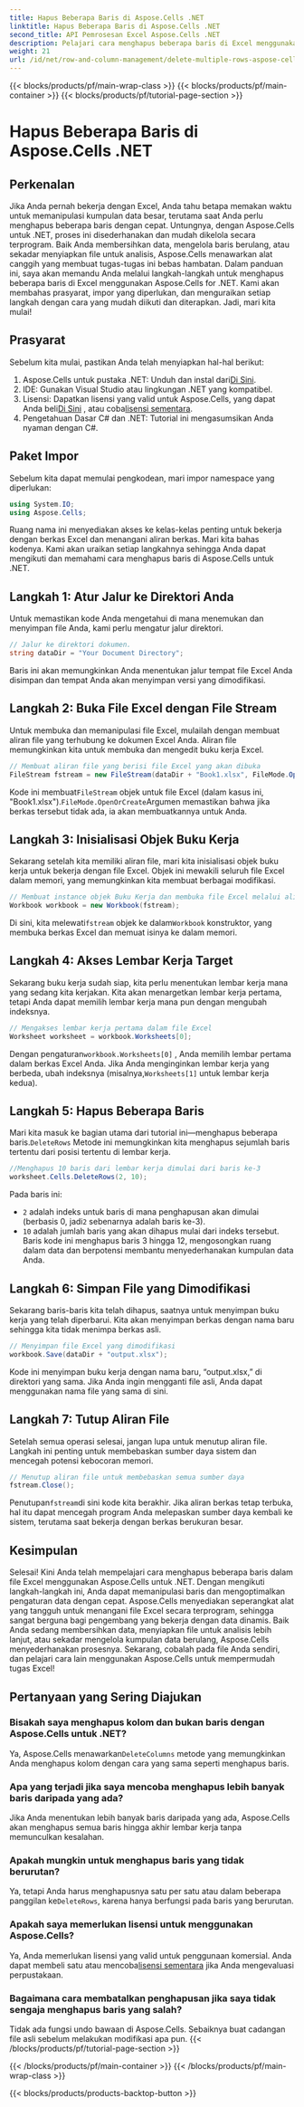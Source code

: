 ```yaml
---
title: Hapus Beberapa Baris di Aspose.Cells .NET
linktitle: Hapus Beberapa Baris di Aspose.Cells .NET
second_title: API Pemrosesan Excel Aspose.Cells .NET
description: Pelajari cara menghapus beberapa baris di Excel menggunakan Aspose.Cells untuk .NET. Panduan terperinci dan langkah demi langkah ini mencakup prasyarat, contoh pengodean, dan Tanya Jawab Umum untuk pengembang.
weight: 21
url: /id/net/row-and-column-management/delete-multiple-rows-aspose-cells/
---
```


{{< blocks/products/pf/main-wrap-class >}}
{{< blocks/products/pf/main-container >}}
{{< blocks/products/pf/tutorial-page-section >}}

# Hapus Beberapa Baris di Aspose.Cells .NET

## Perkenalan
Jika Anda pernah bekerja dengan Excel, Anda tahu betapa memakan waktu untuk memanipulasi kumpulan data besar, terutama saat Anda perlu menghapus beberapa baris dengan cepat. Untungnya, dengan Aspose.Cells untuk .NET, proses ini disederhanakan dan mudah dikelola secara terprogram. Baik Anda membersihkan data, mengelola baris berulang, atau sekadar menyiapkan file untuk analisis, Aspose.Cells menawarkan alat canggih yang membuat tugas-tugas ini bebas hambatan.
Dalam panduan ini, saya akan memandu Anda melalui langkah-langkah untuk menghapus beberapa baris di Excel menggunakan Aspose.Cells for .NET. Kami akan membahas prasyarat, impor yang diperlukan, dan menguraikan setiap langkah dengan cara yang mudah diikuti dan diterapkan. Jadi, mari kita mulai!
## Prasyarat
Sebelum kita mulai, pastikan Anda telah menyiapkan hal-hal berikut:
1.  Aspose.Cells untuk pustaka .NET: Unduh dan instal dari[Di Sini](https://releases.aspose.com/cells/net/).
2. IDE: Gunakan Visual Studio atau lingkungan .NET yang kompatibel.
3.  Lisensi: Dapatkan lisensi yang valid untuk Aspose.Cells, yang dapat Anda beli[Di Sini](https://purchase.aspose.com/buy) , atau coba[lisensi sementara](https://purchase.aspose.com/temporary-license/).
4. Pengetahuan Dasar C# dan .NET: Tutorial ini mengasumsikan Anda nyaman dengan C#.
## Paket Impor
Sebelum kita dapat memulai pengkodean, mari impor namespace yang diperlukan:
```csharp
using System.IO;
using Aspose.Cells;
```
Ruang nama ini menyediakan akses ke kelas-kelas penting untuk bekerja dengan berkas Excel dan menangani aliran berkas.
Mari kita bahas kodenya. Kami akan uraikan setiap langkahnya sehingga Anda dapat mengikuti dan memahami cara menghapus baris di Aspose.Cells untuk .NET.
## Langkah 1: Atur Jalur ke Direktori Anda
Untuk memastikan kode Anda mengetahui di mana menemukan dan menyimpan file Anda, kami perlu mengatur jalur direktori.
```csharp
// Jalur ke direktori dokumen.
string dataDir = "Your Document Directory";
```
Baris ini akan memungkinkan Anda menentukan jalur tempat file Excel Anda disimpan dan tempat Anda akan menyimpan versi yang dimodifikasi.
## Langkah 2: Buka File Excel dengan File Stream
Untuk membuka dan memanipulasi file Excel, mulailah dengan membuat aliran file yang terhubung ke dokumen Excel Anda. Aliran file memungkinkan kita untuk membuka dan mengedit buku kerja Excel.
```csharp
// Membuat aliran file yang berisi file Excel yang akan dibuka
FileStream fstream = new FileStream(dataDir + "Book1.xlsx", FileMode.OpenOrCreate);
```
 Kode ini membuat`FileStream` objek untuk file Excel (dalam kasus ini, "Book1.xlsx").`FileMode.OpenOrCreate`Argumen memastikan bahwa jika berkas tersebut tidak ada, ia akan membuatkannya untuk Anda.
## Langkah 3: Inisialisasi Objek Buku Kerja
Sekarang setelah kita memiliki aliran file, mari kita inisialisasi objek buku kerja untuk bekerja dengan file Excel. Objek ini mewakili seluruh file Excel dalam memori, yang memungkinkan kita membuat berbagai modifikasi.
```csharp
// Membuat instance objek Buku Kerja dan membuka file Excel melalui aliran file
Workbook workbook = new Workbook(fstream);
```
 Di sini, kita melewati`fstream` objek ke dalam`Workbook` konstruktor, yang membuka berkas Excel dan memuat isinya ke dalam memori.
## Langkah 4: Akses Lembar Kerja Target
Sekarang buku kerja sudah siap, kita perlu menentukan lembar kerja mana yang sedang kita kerjakan. Kita akan menargetkan lembar kerja pertama, tetapi Anda dapat memilih lembar kerja mana pun dengan mengubah indeksnya.
```csharp
// Mengakses lembar kerja pertama dalam file Excel
Worksheet worksheet = workbook.Worksheets[0];
```
 Dengan pengaturan`workbook.Worksheets[0]` , Anda memilih lembar pertama dalam berkas Excel Anda. Jika Anda menginginkan lembar kerja yang berbeda, ubah indeksnya (misalnya,`Worksheets[1]` untuk lembar kerja kedua).
## Langkah 5: Hapus Beberapa Baris
 Mari kita masuk ke bagian utama dari tutorial ini—menghapus beberapa baris.`DeleteRows` Metode ini memungkinkan kita menghapus sejumlah baris tertentu dari posisi tertentu di lembar kerja.
```csharp
//Menghapus 10 baris dari lembar kerja dimulai dari baris ke-3
worksheet.Cells.DeleteRows(2, 10);
```
Pada baris ini:
- `2` adalah indeks untuk baris di mana penghapusan akan dimulai (berbasis 0, jadi`2` sebenarnya adalah baris ke-3).
- `10` adalah jumlah baris yang akan dihapus mulai dari indeks tersebut.
Baris kode ini menghapus baris 3 hingga 12, mengosongkan ruang dalam data dan berpotensi membantu menyederhanakan kumpulan data Anda.
## Langkah 6: Simpan File yang Dimodifikasi
Sekarang baris-baris kita telah dihapus, saatnya untuk menyimpan buku kerja yang telah diperbarui. Kita akan menyimpan berkas dengan nama baru sehingga kita tidak menimpa berkas asli.
```csharp
// Menyimpan file Excel yang dimodifikasi
workbook.Save(dataDir + "output.xlsx");
```
Kode ini menyimpan buku kerja dengan nama baru, “output.xlsx,” di direktori yang sama. Jika Anda ingin mengganti file asli, Anda dapat menggunakan nama file yang sama di sini.
## Langkah 7: Tutup Aliran File
Setelah semua operasi selesai, jangan lupa untuk menutup aliran file. Langkah ini penting untuk membebaskan sumber daya sistem dan mencegah potensi kebocoran memori.
```csharp
// Menutup aliran file untuk membebaskan semua sumber daya
fstream.Close();
```
 Penutupan`fstream`di sini kode kita berakhir. Jika aliran berkas tetap terbuka, hal itu dapat mencegah program Anda melepaskan sumber daya kembali ke sistem, terutama saat bekerja dengan berkas berukuran besar.
## Kesimpulan
Selesai! Kini Anda telah mempelajari cara menghapus beberapa baris dalam file Excel menggunakan Aspose.Cells untuk .NET. Dengan mengikuti langkah-langkah ini, Anda dapat memanipulasi baris dan mengoptimalkan pengaturan data dengan cepat. Aspose.Cells menyediakan seperangkat alat yang tangguh untuk menangani file Excel secara terprogram, sehingga sangat berguna bagi pengembang yang bekerja dengan data dinamis.
Baik Anda sedang membersihkan data, menyiapkan file untuk analisis lebih lanjut, atau sekadar mengelola kumpulan data berulang, Aspose.Cells menyederhanakan prosesnya. Sekarang, cobalah pada file Anda sendiri, dan pelajari cara lain menggunakan Aspose.Cells untuk mempermudah tugas Excel!
## Pertanyaan yang Sering Diajukan
### Bisakah saya menghapus kolom dan bukan baris dengan Aspose.Cells untuk .NET?  
 Ya, Aspose.Cells menawarkan`DeleteColumns` metode yang memungkinkan Anda menghapus kolom dengan cara yang sama seperti menghapus baris.
### Apa yang terjadi jika saya mencoba menghapus lebih banyak baris daripada yang ada?  
Jika Anda menentukan lebih banyak baris daripada yang ada, Aspose.Cells akan menghapus semua baris hingga akhir lembar kerja tanpa memunculkan kesalahan.
### Apakah mungkin untuk menghapus baris yang tidak berurutan?  
 Ya, tetapi Anda harus menghapusnya satu per satu atau dalam beberapa panggilan ke`DeleteRows`, karena hanya berfungsi pada baris yang berurutan.
### Apakah saya memerlukan lisensi untuk menggunakan Aspose.Cells?  
 Ya, Anda memerlukan lisensi yang valid untuk penggunaan komersial. Anda dapat membeli satu atau mencoba[lisensi sementara](https://purchase.aspose.com/temporary-license/) jika Anda mengevaluasi perpustakaan.
### Bagaimana cara membatalkan penghapusan jika saya tidak sengaja menghapus baris yang salah?  
Tidak ada fungsi undo bawaan di Aspose.Cells. Sebaiknya buat cadangan file asli sebelum melakukan modifikasi apa pun.
{{< /blocks/products/pf/tutorial-page-section >}}

{{< /blocks/products/pf/main-container >}}
{{< /blocks/products/pf/main-wrap-class >}}

{{< blocks/products/products-backtop-button >}}

